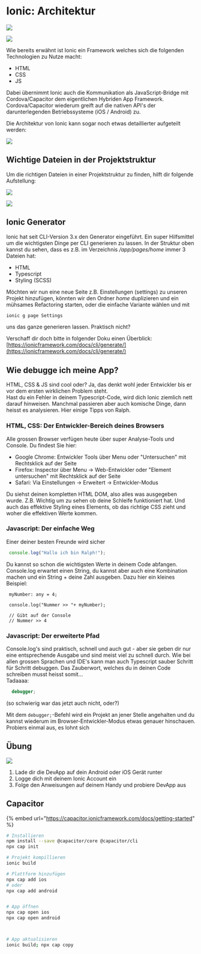 # Ionic: Architektur

![](../.gitbook/assets/image%20%2812%29.png)

![](../.gitbook/assets/architecture.png)

Wie bereits erwähnt ist Ionic ein Framework welches sich die folgenden Technologien zu Nutze macht:

* HTML
* CSS
* JS

Dabei übernimmt Ionic auch die Kommunikation als JavaScript-Bridge mit Cordova/Capacitor dem eigentlichen Hybriden App Framework. Cordova/Capacitor wiederum greift auf die nativen API's der darunterlegenden Betriebssysteme \(iOS / Android\) zu.

Die Architektur von Ionic kann sogar noch etwas detaillierter aufgeteilt werden:

![](../.gitbook/assets/image%20%2810%29.png)

## Wichtige Dateien in der Projektstruktur

Um die richtigen Dateien in einer Projektstruktur zu finden, hilft dir folgende Aufstellung:

![](../.gitbook/assets/ionic_angular-2-page-2.svg)

![](../.gitbook/assets/ionic2_folder.png)

## Ionic Generator

Ionic hat seit CLI-Version 3.x den Generator eingeführt. Ein super Hilfsmittel um die wichtigsten Dinge per CLI generieren zu lassen. In der Struktur oben kannst du sehen, dass es z.B. im Verzeichnis _/app/pages/home_ immer 3 Dateien hat:

* HTML
* Typescript
* Styling \(SCSS\)

Möchten wir nun eine neue Seite z.B. Einstellungen \(settings\) zu unseren Projekt hinzufügen, könnten wir den Ordner _home_ duplizieren und ein mühsames Refactoring starten, oder die einfache Variante wählen und mit

```bash
ionic g page Settings
```

uns das ganze generieren lassen. Praktisch nicht?

Verschaff dir doch bitte in folgender Doku einen Überblick:  
[https://ionicframework.com/docs/cli/generate/](https://ionicframework.com/docs/cli/generate/)

## Wie debugge ich meine App?

HTML, CSS & JS sind cool oder? Ja, das denkt wohl jeder Entwickler bis er vor dem ersten wirklichen Problem steht.  
Hast du ein Fehler in deinem Typescript-Code, wird dich Ionic ziemlich nett darauf hinweisen. Manchmal passieren aber auch komische Dinge, dann heisst es analysieren. Hier einige Tipps von Ralph.

### HTML, CSS: Der Entwickler-Bereich deines Browsers

Alle grossen Browser verfügen heute über super Analyse-Tools und Console. Du findest Sie hier:

* Google Chrome: Entwickler Tools über Menu oder "Untersuchen" mit Rechtsklick auf der Seite
* Firefox: Inspector über Menu -&gt; Web-Entwickler oder "Element untersuchen" mit Rechtsklick auf der Seite
* Safari: Via Einstellungen -&gt; Erweitert -&gt; Entwickler-Modus

Du siehst deinen kompletten HTML DOM, also alles was ausgegeben wurde. Z.B. Wichtig um zu sehen ob deine Schleife funktioniert hat. Und auch das effektive Styling eines Elements, ob das richtige CSS zieht und woher die effektiven Werte kommen.

### Javascript: Der einfache Weg

Einer deiner besten Freunde wird sicher

```javascript
 console.log("Hallo ich bin Ralph!");
```

Du kannst so schon die wichtigsten Werte in deinem Code abfangen. Console.log erwartet einen String, du kannst aber auch eine Kombination machen und ein String + deine Zahl ausgeben. Dazu hier ein kleines Beispiel:

```text
 myNumber: any = 4;

 console.log("Nummer >> "+ myNumber);

 // Gibt auf der Console
 // Nummer >> 4
```

### Javascript: Der erweiterte Pfad

Console.log's sind praktisch, schnell und auch gut - aber sie geben dir nur eine entsprechende Ausgabe und sind meist viel zu schnell durch. Wie bei allen grossen Sprachen und IDE's kann man auch Typescript sauber Schritt für Schritt debuggen. Das Zauberwort, welches du in deinen Code schreiben musst heisst somit...  
Tadaaaa:

```javascript
  debugger;
```

\(so schwierig war das jetzt auch nicht, oder?\)

Mit dem `debugger;`-Befehl wird ein Projekt an jener Stelle angehalten und du kannst wiederum im Browser-Entwickler-Modus etwas genauer hinschauen. Probiers einmal aus, es lohnt sich

## Übung

![](../.gitbook/assets/ralph_uebung.png)

1. Lade dir die DevApp auf dein Android oder iOS Gerät runter
2. Logge dich mit deinem Ionic Account ein
3. Folge den Anweisungen auf deinem Handy und probiere DevApp aus



## Capacitor

{% embed url="https://capacitor.ionicframework.com/docs/getting-started" %}

```bash
# Installieren
npm install --save @capacitor/core @capacitor/cli
npx cap init

# Projekt kompillieren
ionic build

# Plattform hinzufügen
npx cap add ios
# oder
npx cap add android


# App öffnen
npx cap open ios
npx cap open android



# App aktualisieren
ionic build; npx cap copy

```

